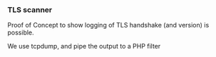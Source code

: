 ### TLS scanner

Proof of Concept to show logging of TLS handshake (and version) is possible. 

We use tcpdump, and pipe the output to a PHP filter
